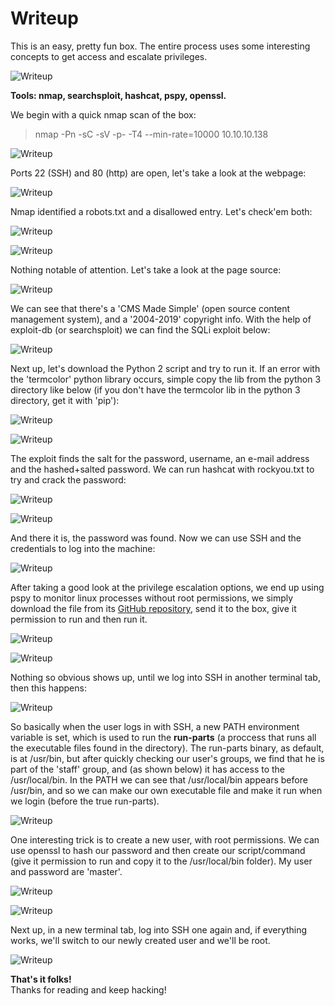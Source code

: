 # Writeup
This is an easy, pretty fun box. The entire process uses some interesting concepts to get access and escalate privileges.

![Writeup](../Images/htb_writeup_0.png)

**Tools: nmap, searchsploit, hashcat, pspy, openssl.**

We begin with a quick nmap scan of the box:
> nmap -Pn -sC -sV -p- -T4 --min-rate=10000 10.10.10.138

![Writeup](../Images/htb_writeup_1.png)

Ports 22 (SSH) and 80 (http) are open, let's take a look at the webpage:

![Writeup](../Images/htb_writeup_2.png)

Nmap identified a robots.txt and a disallowed entry. Let's check'em both:

![Writeup](../Images/htb_writeup_3.png)

![Writeup](../Images/htb_writeup_4.png)

Nothing notable of attention. Let's take a look at the page source:

![Writeup](../Images/htb_writeup_5.png)

We can see that there's a 'CMS Made Simple' (open source content management system), and a '2004-2019' copyright info. With the help of exploit-db (or searchsploit) we can find the SQLi exploit below:

![Writeup](../Images/htb_writeup_6.png)

Next up, let's download the Python 2 script and try to run it. If an error with the 'termcolor' python library occurs, simple copy the lib from the python 3 directory like below (if you don't have the termcolor lib in the python 3 directory, get it with 'pip'):

![Writeup](../Images/htb_writeup_7.png)

![Writeup](../Images/htb_writeup_8.png)

The exploit finds the salt for the password, username, an e-mail address and the hashed+salted password. We can run hashcat with rockyou.txt to try and crack the password:

![Writeup](../Images/htb_writeup_9.png)

![Writeup](../Images/htb_writeup_10.png)

And there it is, the password was found. Now we can use SSH and the credentials to log into the machine:

![Writeup](../Images/htb_writeup_11.png)

After taking a good look at the privilege escalation options, we end up using pspy to monitor linux processes without root permissions, we simply download the file from its [GitHub repository](https://github.com/DominicBreuker/pspy), send it to the box, give it permission to run and then run it.

![Writeup](../Images/htb_writeup_12.png)

![Writeup](../Images/htb_writeup_13.png)

Nothing so obvious shows up, until we log into SSH in another terminal tab, then this happens:

![Writeup](../Images/htb_writeup_14.png)

So basically when the user logs in with SSH, a new PATH environment variable is set, which is used to run the **run-parts** (a proccess that runs all the executable files found in the directory). The run-parts binary, as default, is at /usr/bin, but after quickly checking our user's groups, we find that he is part of the 'staff' group, and (as shown below) it has access to the /usr/local/bin. In the PATH we can see that /usr/local/bin appears before /usr/bin, and so we can make our own executable file and make it run when we login (before the true run-parts).

![Writeup](../Images/htb_writeup_15.png)

One interesting trick is to create a new user, with root permissions. We can use openssl to hash our password and then create our script/command (give it permission to run and copy it to the /usr/local/bin folder). My user and password are 'master'.

![Writeup](../Images/htb_writeup_16.png)

![Writeup](../Images/htb_writeup_17.png)

Next up, in a new terminal tab, log into SSH one again and, if everything works, we'll switch to our newly created user and we'll be root.

![Writeup](../Images/htb_writeup_18.png)

**That's it folks!**  
Thanks for reading and keep hacking!
